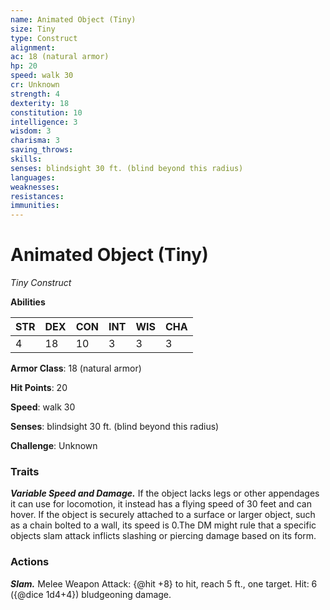 ```yaml
---
name: Animated Object (Tiny)
size: Tiny
type: Construct
alignment: 
ac: 18 (natural armor)
hp: 20
speed: walk 30
cr: Unknown
strength: 4
dexterity: 18
constitution: 10
intelligence: 3
wisdom: 3
charisma: 3
saving_throws:
skills:
senses: blindsight 30 ft. (blind beyond this radius)
languages:
weaknesses:
resistances:
immunities:
---
```


# Animated Object (Tiny)

*Tiny Construct*

**Abilities**

| STR | DEX | CON | INT | WIS | CHA |
| --- | --- | --- | --- | --- | --- |
| 4 | 18 | 10 | 3 | 3 | 3 |

**Armor Class**: 18 (natural armor)

**Hit Points**: 20

**Speed**: walk 30

**Senses**: blindsight 30 ft. (blind beyond this radius)

**Challenge**: Unknown

### Traits
***Variable Speed and Damage.*** If the object lacks legs or other appendages it can use for locomotion, it instead has a flying speed of 30 feet and can hover. If the object is securely attached to a surface or larger object, such as a chain bolted to a wall, its speed is 0.The DM might rule that a specific objects slam attack inflicts slashing or piercing damage based on its form.

### Actions
***Slam.*** Melee Weapon Attack: {@hit +8} to hit, reach 5 ft., one target. Hit: 6 ({@dice 1d4+4}) bludgeoning damage.

